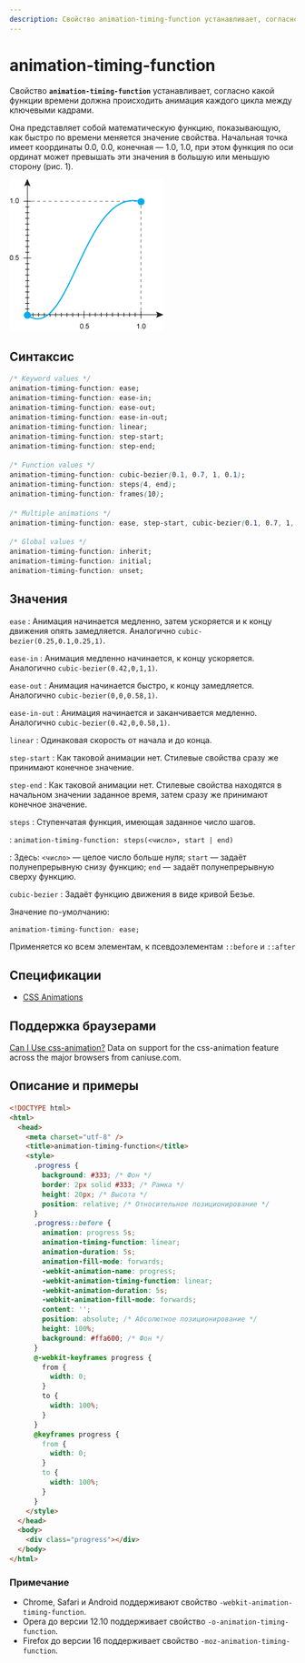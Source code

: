 ```yaml
---
description: Свойство animation-timing-function устанавливает, согласно какой функции времени должна происходить анимация каждого цикла между ключевыми кадрами
---
```


# animation-timing-function

Свойство **`animation-timing-function`** устанавливает, согласно какой функции времени должна происходить анимация каждого цикла между ключевыми кадрами.

Она представляет собой математическую функцию, показывающую, как быстро по времени меняется значение свойства. Начальная точка имеет координаты 0.0, 0.0, конечная — 1.0, 1.0, при этом функция по оси ординат может превышать эти значения в большую или меньшую сторону (рис. 1).

![Рис. 1. Вид функции](css_timing-function-1.png)

## Синтаксис

```css
/* Keyword values */
animation-timing-function: ease;
animation-timing-function: ease-in;
animation-timing-function: ease-out;
animation-timing-function: ease-in-out;
animation-timing-function: linear;
animation-timing-function: step-start;
animation-timing-function: step-end;

/* Function values */
animation-timing-function: cubic-bezier(0.1, 0.7, 1, 0.1);
animation-timing-function: steps(4, end);
animation-timing-function: frames(10);

/* Multiple animations */
animation-timing-function: ease, step-start, cubic-bezier(0.1, 0.7, 1, 0.1);

/* Global values */
animation-timing-function: inherit;
animation-timing-function: initial;
animation-timing-function: unset;
```

## Значения

`ease`
: Анимация начинается медленно, затем ускоряется и к концу движения опять замедляется. Аналогично `cubic-bezier(0.25,0.1,0.25,1)`.

`ease-in`
: Анимация медленно начинается, к концу ускоряется. Аналогично `cubic-bezier(0.42,0,1,1)`.

`ease-out`
: Анимация начинается быстро, к концу замедляется. Аналогично `cubic-bezier(0,0,0.58,1)`.

`ease-in-out`
: Анимация начинается и заканчивается медленно. Аналогично `cubic-bezier(0.42,0,0.58,1)`.

`linear`
: Одинаковая скорость от начала и до конца.

`step-start`
: Как таковой анимации нет. Стилевые свойства сразу же принимают конечное значение.

`step-end`
: Как таковой анимации нет. Стилевые свойства находятся в начальном значении заданное время, затем сразу же принимают конечное значение.

`steps`
: Ступенчатая функция, имеющая заданное число шагов.

: `animation-timing-function: steps(<число>, start | end)`

: Здесь: `<число>` — целое число больше нуля; `start` — задаёт полунепрерывную снизу функцию; `end` — задаёт полунепрерывную сверху функцию.

`cubic-bezier`
: Задаёт функцию движения в виде кривой Безье.

Значение по-умолчанию:

```css
animation-timing-function: ease;
```

Применяется ко всем элементам, к псевдоэлементам `::before` и `::after`

## Спецификации

- [CSS Animations](http://dev.w3.org/csswg/css-animations/#animation-timing-function)

## Поддержка браузерами

<p class="ciu_embed" data-feature="css-animation" data-periods="future_1,current,past_1,past_2">
  <a href="http://caniuse.com/#feat=css-animation">Can I Use css-animation?</a> Data on support for the css-animation feature across the major browsers from caniuse.com.
</p>

## Описание и примеры

```html
<!DOCTYPE html>
<html>
  <head>
    <meta charset="utf-8" />
    <title>animation-timing-function</title>
    <style>
      .progress {
        background: #333; /* Фон */
        border: 2px solid #333; /* Рамка */
        height: 20px; /* Высота */
        position: relative; /* Относительное позиционирование */
      }
      .progress::before {
        animation: progress 5s;
        animation-timing-function: linear;
        animation-duration: 5s;
        animation-fill-mode: forwards;
        -webkit-animation-name: progress;
        -webkit-animation-timing-function: linear;
        -webkit-animation-duration: 5s;
        -webkit-animation-fill-mode: forwards;
        content: '';
        position: absolute; /* Абсолютное позиционирование */
        height: 100%;
        background: #ffa600; /* Фон */
      }
      @-webkit-keyframes progress {
        from {
          width: 0;
        }
        to {
          width: 100%;
        }
      }
      @keyframes progress {
        from {
          width: 0;
        }
        to {
          width: 100%;
        }
      }
    </style>
  </head>
  <body>
    <div class="progress"></div>
  </body>
</html>
```

### Примечание

- Chrome, Safari и Android поддерживают свойство `-webkit-animation-timing-function`.
- Opera до версии 12.10 поддерживает свойство `-o-animation-timing-function`.
- Firefox до версии 16 поддерживает свойство `-moz-animation-timing-function`.
